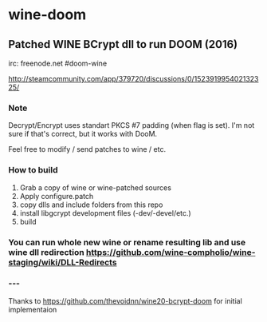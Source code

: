 # wine-doom
## Patched WINE BCrypt dll to run DOOM (2016)

irc: freenode.net #doom-wine

http://steamcommunity.com/app/379720/discussions/0/152391995402132325/


### Note

Decrypt/Encrypt uses standart PKCS #7 padding (when flag is set).
I'm not sure if that's correct, but it works with DooM.

Feel free to modify / send patches to wine / etc.

### How to build


1. Grab a copy of wine or wine-patched sources
2. Apply configure.patch
3. copy dlls and include folders from this repo
4. install libgcrypt development files (-dev/-devel/etc.)
5. build

### You can run whole new wine or rename resulting lib and use wine dll redirection https://github.com/wine-compholio/wine-staging/wiki/DLL-Redirects


### ---
Thanks to https://github.com/thevoidnn/wine20-bcrypt-doom for initial implementaion






